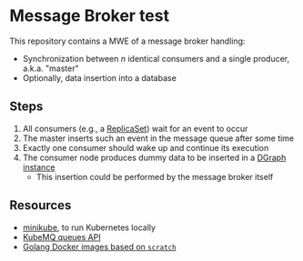 # Message Broker test

This repository contains a MWE of a message broker handling:

- Synchronization between _n_ identical consumers and a single producer, a.k.a. "master"
- Optionally, data insertion into a database

## Steps

1. All consumers (e.g., a [ReplicaSet](https://kubernetes.io/docs/concepts/workloads/controllers/replicaset/)) wait for an event to occur
1. The master inserts such an event in the message queue after some time
1. Exactly one consumer should wake up and continue its execution
1. The consumer node produces dummy data to be inserted in a [DGraph instance](https://github.com/QMSTR/qmstr/tree/e2d0401f804ffeed8c7e2aafdd22b7889504cf15/deploy/dgraph)
    - This insertion could be performed by the message broker itself

## Resources

- [minikube](https://github.com/kubernetes/minikube), to run Kubernetes locally
- [KubeMQ queues API](https://docs.kubemq.io/getting-started/message-patterns/queues)
- [Golang Docker images based on `scratch`](https://medium.com/@chemidy/create-the-smallest-and-secured-golang-docker-image-based-on-scratch-4752223b7324)
